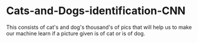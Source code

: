 # Cats-and-Dogs-identification-CNN

This consists of cat's and dog's thousand's of pics that will help us to make our machine learn if a picture given is of cat or is of dog.
